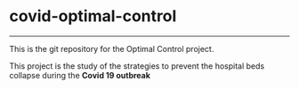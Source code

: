 # covid-optimal-control
------------------------------

This is the git repository for the Optimal Control project.

This project is the study of the strategies to prevent the hospital beds collapse during the **Covid 19 outbreak** 

